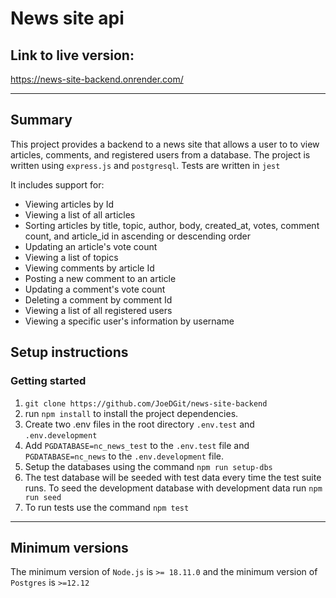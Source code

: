 # News site api

## Link to live version:

https://news-site-backend.onrender.com/

---

## Summary

This project provides a backend to a news site that allows a user to to view articles, comments, and registered users from a database.
The project is written using `express.js` and `postgresql`. Tests are written in `jest`

It includes support for:

- Viewing articles by Id
- Viewing a list of all articles
- Sorting articles by title, topic, author, body, created_at, votes, comment count, and article_id in ascending or descending order
- Updating an article's vote count
- Viewing a list of topics
- Viewing comments by article Id
- Posting a new comment to an article
- Updating a comment's vote count
- Deleting a comment by comment Id
- Viewing a list of all registered users
- Viewing a specific user's information by username

## Setup instructions

### Getting started

1.  `git clone https://github.com/JoeDGit/news-site-backend`
2.  run `npm install` to install the project dependencies.
3.  Create two .env files in the root directory `.env.test` and `.env.development`
4.  Add `PGDATABASE=nc_news_test` to the `.env.test` file and `PGDATABASE=nc_news` to the `.env.development` file.
5.  Setup the databases using the command `npm run setup-dbs`
6.  The test database will be seeded with test data every time the test suite runs. To seed the development database with development data run `npm run seed`
7.  To run tests use the command `npm test`

---

## Minimum versions

The minimum version of `Node.js` is `>= 18.11.0` and the minimum version of `Postgres` is `>=12.12`
